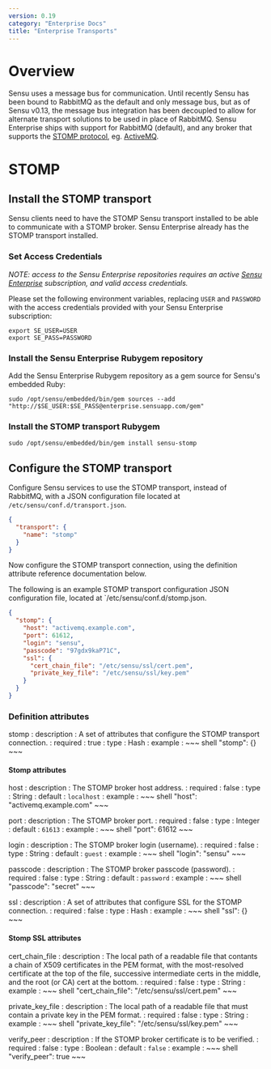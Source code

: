 ```yaml
---
version: 0.19
category: "Enterprise Docs"
title: "Enterprise Transports"
---
```


# Overview

Sensu uses a message bus for communication. Until recently Sensu has been bound to RabbitMQ as the default and only message bus, but as of Sensu v0.13, the message bus integration has been decoupled to allow for alternate transport solutions to be used in place of RabbitMQ. Sensu Enterprise ships with support for RabbitMQ (default), and any broker that supports the [STOMP protocol][stomp], eg. [ActiveMQ][activemq].

# STOMP

## Install the STOMP transport

Sensu clients need to have the STOMP Sensu transport installed to be able to communicate with a STOMP broker. Sensu Enterprise already has the STOMP transport installed.

### Set Access Credentials

_NOTE: access to the Sensu Enterprise repositories requires an active [Sensu Enterprise](http://sensuapp.org/enterprise#pricing) subscription, and valid access credentials._

Please set the following environment variables, replacing `USER` and `PASSWORD` with the access credentials provided with your Sensu Enterprise subscription:

~~~ shell
export SE_USER=USER
export SE_PASS=PASSWORD
~~~

### Install the Sensu Enterprise Rubygem repository

Add the Sensu Enterprise Rubygem repository as a gem source for Sensu's embedded Ruby:

~~~ shell
sudo /opt/sensu/embedded/bin/gem sources --add "http://$SE_USER:$SE_PASS@enterprise.sensuapp.com/gem"
~~~

### Install the STOMP transport Rubygem

~~~ shell
sudo /opt/sensu/embedded/bin/gem install sensu-stomp
~~~

## Configure the STOMP transport

Configure Sensu services to use the STOMP transport, instead of RabbitMQ, with a JSON configuration file located at `/etc/sensu/conf.d/transport.json`.

~~~ json
{
  "transport": {
    "name": "stomp"
  }
}
~~~

Now configure the STOMP transport connection, using the definition attribute reference documentation below.

The following is an example STOMP transport configuration JSON configuration file, located at `/etc/sensu/conf.d/stomp.json.

~~~ json
{
  "stomp": {
    "host": "activemq.example.com",
    "port": 61612,
    "login": "sensu",
    "passcode": "97gdx9kaP71C",
    "ssl": {
      "cert_chain_file": "/etc/sensu/ssl/cert.pem",
      "private_key_file": "/etc/sensu/ssl/key.pem"
    }
  }
}
~~~

### Definition attributes

stomp
: description
  : A set of attributes that configure the STOMP transport connection.
: required
  : true
: type
  : Hash
: example
  : ~~~ shell
    "stomp": {}
    ~~~

#### Stomp attributes

host
: description
  : The STOMP broker host address.
: required
  : false
: type
  : String
: default
  : `localhost`
: example
  : ~~~ shell
    "host": "activemq.example.com"
    ~~~

port
: description
  : The STOMP broker port.
: required
  : false
: type
  : Integer
: default
  : `61613`
: example
  : ~~~ shell
    "port": 61612
    ~~~

login
: description
  : The STOMP broker login (username).
: required
  : false
: type
  : String
: default
  : `guest`
: example
  : ~~~ shell
    "login": "sensu"
    ~~~

passcode
: description
  : The STOMP broker passcode (password).
: required
  : false
: type
  : String
: default
  : `password`
: example
  : ~~~ shell
    "passcode": "secret"
    ~~~

ssl
: description
  : A set of attributes that configure SSL for the STOMP connection.
: required
  : false
: type
  : Hash
: example
  : ~~~ shell
    "ssl": {}
    ~~~

#### Stomp SSL attributes

cert_chain_file
: description
  : The local path of a readable file that contants a chain of X509 certificates in the PEM format, with the most-resolved certificate at the top of the file, successive intermediate certs in the middle, and the root (or CA) cert at the bottom.
: required
  : false
: type
  : String
: example
  : ~~~ shell
    "cert_chain_file": "/etc/sensu/ssl/cert.pem"
    ~~~

private_key_file
: description
  : The local path of a readable file that must contain a private key in the PEM format.
: required
  : false
: type
  : String
: example
  : ~~~ shell
    "private_key_file": "/etc/sensu/ssl/key.pem"
    ~~~

verify_peer
: description
  : If the STOMP broker certificate is to be verified.
: required
  : false
: type
  : Boolean
: default
  : `false`
: example
  : ~~~ shell
    "verify_peer": true
    ~~~

[stomp]: http://stomp.github.io
[activemq]: http://activemq.apache.org
